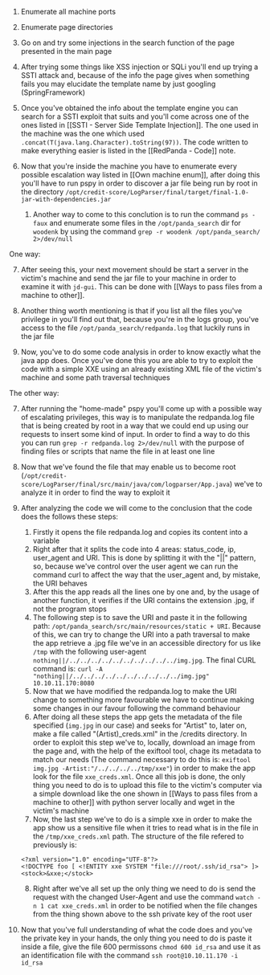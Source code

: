 1. Enumerate all machine ports

2. Enumerate page directories

3. Go on and try some injections in the search function of the page presented in the main page

4. After trying some things like XSS injection or SQLi you'll end up trying a SSTI attack and, because of the info the page gives when something fails you may elucidate the template name by just googling (SpringFramework)

5. Once you've obtained the info about the template engine you can search for a SSTI exploit that suits and you'll come across one of the ones listed in [[SSTI - Server Side Template Injection]]. The one used in the machine was the one which used `.concat(T(java.lang.Character).toString(97))`. The code written to make everything easier is listed in the [[RedPanda - Code]] note.

6. Now that you're inside the machine you have to enumerate every possible escalation way listed in [[Own machine enum]], after doing this you'll have to run pspy in order to discover a jar file being run by root in the directory `/opt/credit-score/LogParser/final/target/final-1.0-jar-with-dependencies.jar`
	1. Another way to come to this conclution is to run the command `ps -faux` and enumerate some files in the `/opt/panda_search` dir for `woodenk` by using the command `grep -r woodenk /opt/panda_search/ 2>/dev/null`

One way:

7. After seeing this, your next movement should be start a server in the victim's machine and send the jar file to your machine in order to examine it with `jd-gui`. This can be done with [[Ways to pass files from a machine to other]].

8. Another thing worth mentioning is that if you list all the files you've privilege in you'll find out that, because you're in the logs group, you've access to the file `/opt/panda_search/redpanda.log` that luckily runs in the jar file

9. Now, you've to do some code analysis in order to know exactly what the java app does. Once you've done this you are able to try to exploit the code with a simple XXE using an already existing XML file of the victim's machine and some path traversal techniques

The other way: 

7. After running the "home-made" pspy you'll come up with a possible way of escalating privileges, this way is to manipulate the redpanda.log file that is being created by root in a way that we could end up using our requests to insert some kind of input. In order to find a way to do this you can run `grep -r redpanda.log 2>/dev/null` with the purpose of finding files or scripts that name the file in at least one line

8. Now that we've found the file that may enable us to become root (``/opt/credit-score/LogParser/final/src/main/java/com/logparser/App.java``) we've to analyze it in order to find the way to exploit it

9. After analyzing the code we will come to the conclusion that the code does the follows these steps:
	1. Firstly it opens the file redpanda.log and copies its content into a variable
	2. Right after that it splits the code into 4 areas: status_code, ip, user_agent and URI. This is done by splitting it with the "||" pattern, so, because we've control over the user agent we can run the command curl to affect the way that the user_agent and, by mistake, the URI behaves
	3. After this the app reads all the lines one by one and, by the usage of another function, it verifies if the URI contains the extension .jpg, if not the program stops
	4. The following step is to save the URI and paste it in the following path: `/opt/panda_search/src/main/resources/static + URI`. Because of this, we can try to change the URI into a path traversal to make the app retrieve a .jpg file we've in an accessible directory for us like `/tmp` with the following user-agent `nothing||/../../../../../../../../../../img.jpg`. The final CURL command is: `curl -A "nothing||/../../../../../../../../../../img.jpg" 10.10.11.170:8080`
	5. Now that we have modified the redpanda.log to make the URI change to something more favourable we have to continue making some changes in our favour following the command behaviour
	6. After doing all these steps the app gets the metadata of the file specified (`img.jpg` in our case) and seeks for "Artist" to, later on, make a file called "(Artist)\_creds.xml" in the /credits directory. In order to exploit this step we've to, locally, download an image from the page and, with the help of the exiftool tool, chage its metadata to match our needs (The command necessary to do this is: `exiftool img.jpg -Artist:"/../../../../tmp/xxe"`) in order to make the app look for the file `xxe_creds.xml`. Once all this job is done, the only thing you need to do is to upload this file to the victim's computer via a simple download like the one shown in [[Ways to pass files from a machine to other]] with python server locally and wget in the victim's machine
	7. Now, the last step we've to do is a simple xxe in order to make the app show us a sensitive file when it tries to read what is in the file in the `/tmp/xxe_creds.xml` path. The structure of the file refered to previously is:
	```
	<?xml version="1.0" encoding="UTF-8"?>
	<!DOCTYPE foo [ <!ENTITY xxe SYSTEM "file:///root/.ssh/id_rsa"> ]>
	<stock>&xxe;</stock>
	```
	8. Right after we've all set up the only thing we need to do is send the request with the changed User-Agent and use the command `watch -n 1 cat xxe_creds.xml` in order to be notified when the file changes from the thing shown above to the ssh private key of the root user

10. Now that you've full understanding of what the code does and you've the private key in your hands, the only thing you need to do is paste it inside a file, give the file 600 permissons `chmod 600 id_rsa` and use it as an identification file with the command `ssh root@10.10.11.170 -i id_rsa`